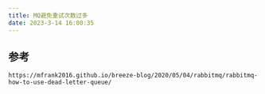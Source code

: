 ```yaml
---
title: MQ避免重试次数过多
date: 2023-3-14 16:00:35
---
```










## 参考

```
https://mfrank2016.github.io/breeze-blog/2020/05/04/rabbitmq/rabbitmq-how-to-use-dead-letter-queue/
```

